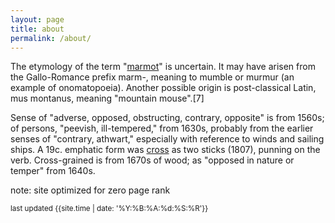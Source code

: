 ```yaml
---
layout: page
title: about
permalink: /about/
---
```


The etymology of the term "[marmot](https://en.wikipedia.org/wiki/Marmot)" is uncertain. It may have arisen from the Gallo-Romance prefix marm-, meaning to mumble or murmur (an example of onomatopoeia). Another possible origin is post-classical Latin, mus montanus, meaning "mountain mouse".[7]

Sense of "adverse, opposed, obstructing, contrary, opposite" is from 1560s; of persons, "peevish, ill-tempered," from 1630s, probably from the earlier senses of "contrary, athwart," especially with reference to winds and sailing ships. A 19c. emphatic form was [cross](https://www.etymonline.com/word/cross) as two sticks (1807), punning on the verb. Cross-grained is from 1670s of wood; as "opposed in nature or temper" from 1640s.

note:  site optimized for zero page rank


<sub>last updated {{site.time | date: '%Y:%B:%A:%d:%S:%R'}} </sub>
